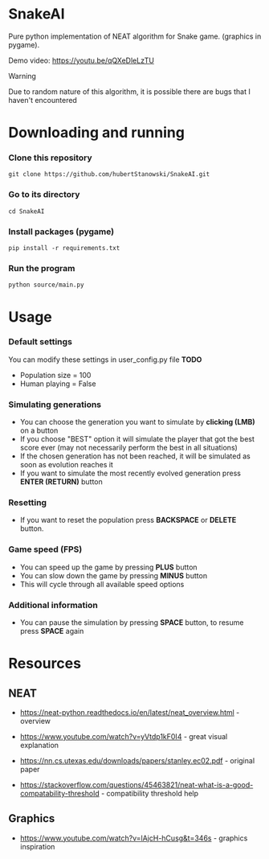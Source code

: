 # SnakeAI
Pure python implementation of NEAT algorithm for Snake game. (graphics in pygame).

Demo video: https://youtu.be/qQXeDleLzTU

> [!WARNING]
> Due to random nature of this algorithm, it is possible there are bugs that I haven't encountered

# Downloading and running
### Clone this repository
    git clone https://github.com/hubertStanowski/SnakeAI.git

### Go to its directory
    cd SnakeAI

### Install packages (pygame)
    pip install -r requirements.txt

### Run the program
    python source/main.py
  
# Usage
### Default settings
You can modify these settings in user_config.py file **TODO**

- Population size = 100
- Human playing = False

### Simulating generations
- You can choose the generation you want to simulate by **clicking (LMB)** on a button
- If you choose "BEST" option it will simulate the player that got the best score ever (may not necessarily perform the best in all situations)
- If the chosen generation has not been reached, it will be simulated as soon as evolution reaches it
- If you want to simulate the most recently evolved generation press **ENTER (RETURN)** button
### Resetting
- If you want to reset the population press **BACKSPACE** or **DELETE** button.
### Game speed (FPS)
- You can speed up the game by pressing **PLUS** button
- You can slow down the game by pressing **MINUS** button
- This will cycle through all available speed options
### Additional information
- You can pause the simulation by pressing **SPACE** button, to resume press **SPACE** again
# Resources
 
## NEAT
- https://neat-python.readthedocs.io/en/latest/neat_overview.html - overview

- https://www.youtube.com/watch?v=yVtdp1kF0I4 - great visual explanation

- https://nn.cs.utexas.edu/downloads/papers/stanley.ec02.pdf - original paper

- https://stackoverflow.com/questions/45463821/neat-what-is-a-good-compatability-threshold - compatibility threshold help

## Graphics
- https://www.youtube.com/watch?v=lAjcH-hCusg&t=346s - graphics inspiration
